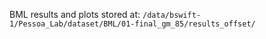 BML results and plots stored at: `/data/bswift-1/Pessoa_Lab/dataset/BML/01-final_gm_85/results_offset/`
